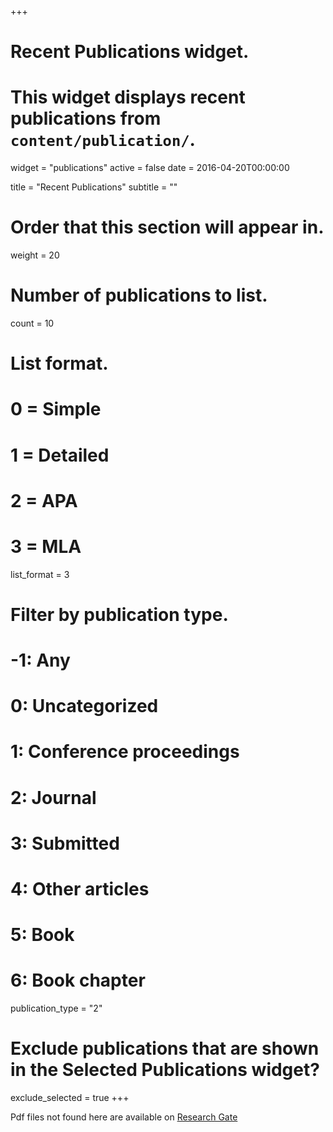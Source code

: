 +++
# Recent Publications widget.
# This widget displays recent publications from `content/publication/`.
widget = "publications"
active = false
date = 2016-04-20T00:00:00

title = "Recent Publications"
subtitle = ""

# Order that this section will appear in.
weight = 20

# Number of publications to list.
count = 10

# List format.
#   0 = Simple
#   1 = Detailed
#   2 = APA
#   3 = MLA
list_format = 3

# Filter by publication type.
# -1: Any
#  0: Uncategorized
#  1: Conference proceedings
#  2: Journal
#  3: Submitted
#  4: Other articles
#  5: Book
#  6: Book chapter
publication_type = "2"

# Exclude publications that are shown in the Selected Publications widget?
exclude_selected = true
+++

Pdf files not found here are available on [Research Gate](https://www.researchgate.net/profile/Daniel_Vaulot)
